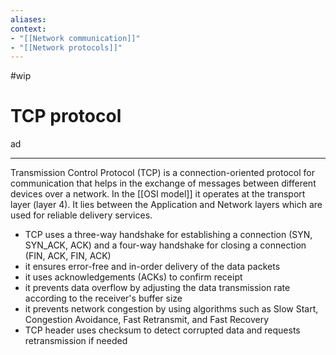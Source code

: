 ```yaml
---
aliases:
context:
- "[[Network communication]]"
- "[[Network protocols]]"
---
```


#wip

# TCP protocol

ad

---

Transmission Control Protocol (TCP) is a connection-oriented protocol for communication that helps in the exchange of messages between different devices over a network. In the [[OSI model]] it operates at the transport layer (layer 4). It lies between the Application and Network layers which are used for reliable delivery services.

- TCP uses a three-way handshake for establishing a connection (SYN, SYN_ACK, ACK) and a four-way handshake for closing a connection (FIN, ACK, FIN, ACK)
- it ensures error-free and in-order delivery of the data packets
- it uses acknowledgements (ACKs) to confirm receipt
- it prevents data overflow by adjusting the data transmission rate according to the receiver's buffer size
- it prevents network congestion by using algorithms such as Slow Start, Congestion Avoidance, Fast Retransmit, and Fast Recovery
- TCP header uses checksum to detect corrupted data and requests retransmission if needed
